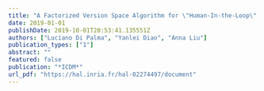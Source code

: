 ```yaml
---
title: "A Factorized Version Space Algorithm for \"Human-In-the-Loop\" Data Exploration"
date: 2019-01-01
publishDate: 2019-10-01T20:53:41.135551Z
authors: ["Luciano Di Palma", "Yanlei Diao", "Anna Liu"]
publication_types: ["1"]
abstract: ""
featured: false
publication: "*ICDM*"
url_pdf: "https://hal.inria.fr/hal-02274497/document"
---
```


